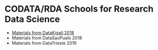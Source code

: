 # CODATA/RDA Schools for Research Data Science

   * [Materials from DataKigali 2018](https://github.com/CODATA-RDA-DataScienceSchools/Materials/blob/master/docs/DataKigali2018/index.md)
   * Materials from DataSaoPualo 2018
   * Materials from DataTrieste 2019
